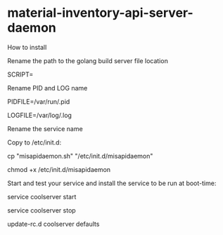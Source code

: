 # material-inventory-api-server-daemon

How to install

Rename the path to the golang build server file location

SCRIPT=<PATH>


Rename PID and LOG name 

PIDFILE=/var/run/<NAME>.pid
  
LOGFILE=/var/log/<NAME>.log


Rename the service name

Copy to /etc/init.d:

cp "misapidaemon.sh" "/etc/init.d/misapidaemon"

chmod +x /etc/init.d/misapidaemon


Start and test your service and install the service to be run at boot-time:

service coolserver start

service coolserver stop

update-rc.d coolserver defaults
